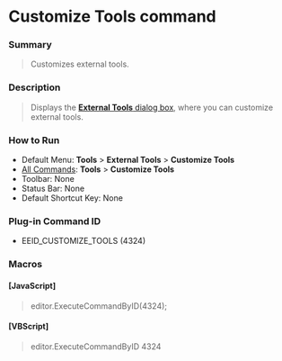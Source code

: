 # Customize Tools command

### Summary

> Customizes external tools.

### Description

> Displays the [**External Tools** dialog box](../../dlg/tools/index),
> where you can customize external tools.

### How to Run

- Default Menu: **Tools** \> **External Tools** \> **Customize Tools**
- [All Commands](all_commands): **Tools** >
**Customize Tools**
- Toolbar: None
- Status Bar: None
- Default Shortcut Key: None

### Plug-in Command ID

- EEID\_CUSTOMIZE\_TOOLS (4324)

### Macros

#### \[JavaScript\]

> editor.ExecuteCommandByID(4324);

#### \[VBScript\]

> editor.ExecuteCommandByID 4324